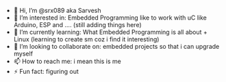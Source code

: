 - 👋 Hi, I’m @srx089 aka Sarvesh
- 👀 I’m interested in: Embedded Programming like to work with uC like Arduino, ESP and .... (still adding things here)
- 🌱 I’m currently learning: What Embedded Programming is all about + Linux (learning to create sm coz i find it interesting)
- 💞️ I’m looking to collaborate on: embedded projects so that i can upgrade myself 
- 📫 How to reach me: i mean this is me 
- ⚡ Fun fact: figuring out

<!---
srx089/srx089 is a ✨ special ✨ repository because its `README.md` (this file) appears on your GitHub profile.
You can click the Preview link to take a look at your changes.
--->
